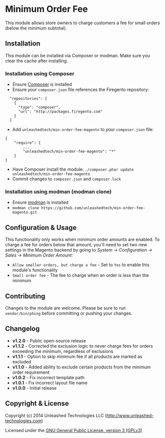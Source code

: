 Minimum Order Fee
=================

This module allows store owners to charge customers a fee for small orders (below the minimum subtotal).

Installation
------------

This module can be installed via Composer or modman.  Make sure you clear the cache after installing.

### Installation using Composer

 * Ensure [Composer](http://getcomposer.org/download/) is installed
 * Ensure your `composer.json` file references the Firegento repository:

```
  "repositories": [
    {
      "type": "composer",
      "url": "http://packages.firegento.com"
    }
  ]
```

 * Add `unleashedtech/min-order-fee-magento` to your `composer.json` file:

```
{
    "require": {
        ...
        "unleashedtech/min-order-fee-magento": "*"
    }
}
```

 * Have Composer install the module: `./composer.phar update unleashedtech/min-order-fee-magento`
 * Commit changes to `composer.json` and `composer.lock`

### Installation using modman (modman clone)

 * Ensure [modman](https://github.com/colinmollenhour/modman) is installed
 * `modman clone https://github.com/unleashedtech/min-order-fee-magento.git`

Configuration & Usage
---------------------

This functionality only works when minimum order amounts are enabled.  To charge a fee for orders below that amount, you'll need to set two new settings in the Magento backend by going to *System -> Configuration -> Sales -> Minimum Order Amount*:

 * `Allow smaller orders, but charge a fee` - Set to `Yes` to enable this module's functionality
 * `Small order fee` - The fee to charge when an order is less than the minimum

Contributing
------------

Changes to the module are welcome.  Please be sure to run `vendor/bin/phing` before committing or pushing your changes.

Changelog
---------

* **v1.2.0** - Public open-source release
* **v1.1.2** - Corrected the exclusion logic to never charge fees for orders exceeding the minimum, regardless of exclusions
* **v1.1.1** - Option to skip minimum fee if all products are marked as excluded
* **v1.1.0** - Added ability to exclude certain products from the minimum order requirement
* **v1.0.2** - Fix incorrect template path
* **v1.0.1** - Fix incorrect layout file name
* **v1.0.0** - Initial release

Copyright & License
-------------------

Copyright (c) 2014 Unleashed Technologies LLC (http://www.unleashed-technologies.com)

Licensed under the [GNU General Public License, version 3 (GPLv3)](http://opensource.org/licenses/gpl-3.0)

